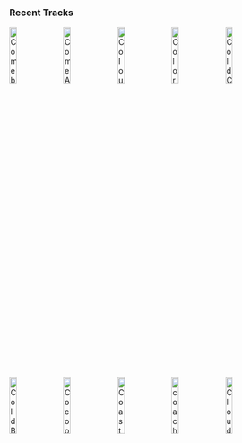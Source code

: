 ### Recent Tracks
[<img src='https://lastfm.freetls.fastly.net/i/u/300x300/f588ccc90b4c41c4c1db098af2ebec33.png' width='16%' height='16%' alt='Comeback Kid (Thats My Dog)'>](https://www.last.fm/music/brett%2bdennen/_/comeback%2bkid%2b%2528that%2527s%2bmy%2bdog%2529)&nbsp;&nbsp;&nbsp;&nbsp;[<img src='https://lastfm.freetls.fastly.net/i/u/300x300/18235327870007874b57088b16f6616e.png' width='16%' height='16%' alt='Come A Little Bit Closer'>](https://www.last.fm/music/jay%2b%2526%2bthe%2bamericans/_/come%2ba%2blittle%2bbit%2bcloser)&nbsp;&nbsp;&nbsp;&nbsp;[<img src='https://lastfm.freetls.fastly.net/i/u/300x300/7ae9bce43a2373a46509a2f7c65c1e7f.png' width='16%' height='16%' alt='Colours'>](https://www.last.fm/music/thunder%2bjackson/_/colours)&nbsp;&nbsp;&nbsp;&nbsp;[<img src='https://lastfm.freetls.fastly.net/i/u/300x300/fd33f53be89beee18e4cf6e39c88a3db.png' width='16%' height='16%' alt='Colors'>](https://www.last.fm/music/the%2bknocks/_/colors)&nbsp;&nbsp;&nbsp;&nbsp;[<img src='https://lastfm.freetls.fastly.net/i/u/300x300/17af652da110439ac342c9e6366ba943.png' width='16%' height='16%' alt='Cold Cold Man'>](https://www.last.fm/music/saint%2bmotel/_/cold%2bcold%2bman)&nbsp;&nbsp;&nbsp;&nbsp;<br>[<img src='https://lastfm.freetls.fastly.net/i/u/300x300/f0b2cedd3d46aade546fd5c6c807fdad.png' width='16%' height='16%' alt='Cold Blooded'>](https://www.last.fm/music/jarami/_/cold%2bblooded)&nbsp;&nbsp;&nbsp;&nbsp;[<img src='https://lastfm.freetls.fastly.net/i/u/300x300/23a4d5b9cd48f33c3d60e6c9df3c5326.png' width='16%' height='16%' alt='Cocoon'>](https://www.last.fm/music/milky%2bchance/_/cocoon)&nbsp;&nbsp;&nbsp;&nbsp;[<img src='https://lastfm.freetls.fastly.net/i/u/300x300/601ae9575c024c45cc59599cf69d8ea2.png' width='16%' height='16%' alt='Coast'>](https://www.last.fm/music/halfnoise/_/coast)&nbsp;&nbsp;&nbsp;&nbsp;[<img src='https://lastfm.freetls.fastly.net/i/u/300x300/d39dbc2942e3d93447066fe7f1658943.png' width='16%' height='16%' alt='coachella'>](https://www.last.fm/music/lovelytheband/_/coachella)&nbsp;&nbsp;&nbsp;&nbsp;[<img src='https://lastfm.freetls.fastly.net/i/u/300x300/9f8cce7071e5a282656abb6cdfe202b4.png' width='16%' height='16%' alt='Clouds (feat. The Wombats)'>](https://www.last.fm/music/whethan/_/clouds%2b%2528feat.%2bthe%2bwombats%2529)&nbsp;&nbsp;&nbsp;&nbsp;<br>